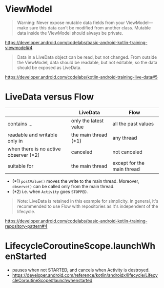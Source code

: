 # ViewModel
> Warning: Never expose mutable data fields from your ViewModel—make sure this data can't be modified from another class. Mutable data inside the ViewModel should always be private.

https://developer.android.com/codelabs/basic-android-kotlin-training-viewmodel#4

> Data in a LiveData object can be read, but not changed. From outside the ViewModel, data should be readable, but not editable, so the data should be exposed as LiveData.

https://developer.android.com/codelabs/kotlin-android-training-live-data#5

# LiveData versus Flow
&nbsp;|LiveData|Flow
--|--|--
contains ...|only the latest value|all the past values
readable and writable only in|the main thread (*1)|any thread
when there is no active observer (*2)|canceled|not canceled
suitable for|the main thread|except for the main thread

* (*1) `postValue()` moves the write to the main thread. Moreover, `observe()` can be called only from the main thread.
* (*2) i.e. when `Activity` goes `STOPPED`.

> Note: LiveData is retained in this example for simplicity. In general, it's recommended to use Flow with repositories as it's independent of the lifecycle.

https://developer.android.com/codelabs/basic-android-kotlin-training-repository-pattern#4


# LifecycleCoroutineScope.launchWhenStarted
* pauses when not STARTED, and cancels when Activity is destroyed.
* https://developer.android.com/reference/kotlin/androidx/lifecycle/LifecycleCoroutineScope#launchwhenstarted
